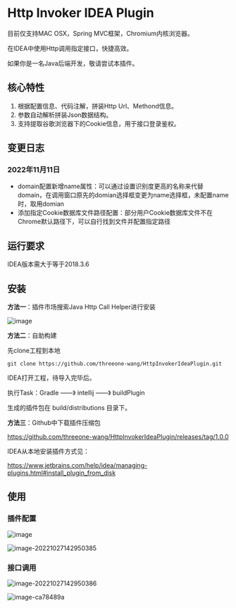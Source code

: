 # Http Invoker IDEA Plugin

目前仅支持MAC OSX，Spring MVC框架，Chromium内核浏览器。

在IDEA中使用Http调用指定接口，快捷高效。

如果你是一名Java后端开发，敬请尝试本插件。

## 核心特性

1. 根据配置信息、代码注解，拼装Http Url、Methond信息。
2. 参数自动解析拼装Json数据结构。
3. 支持提取谷歌浏览器下的Cookie信息，用于接口登录鉴权。

## 变更日志

### 2022年11月11日

- domain配置新增name属性：可以通过设置识别度更高的名称来代替domain，在调用窗口原先的domian选择框变更为name选择框，未配置name时，取用domian
- 添加指定Cookie数据库文件路径配置：部分用户Cookie数据库文件不在Chrome默认路径下，可以自行找到文件并配置指定路径

## 运行要求

IDEA版本需大于等于2018.3.6

## 安装

**方法一**：插件市场搜索Java Http Call Helper进行安装

![image](https://user-images.githubusercontent.com/41659443/198494263-652d1915-6791-444b-9aa1-5e674a75b028.png)



**方法二**：自助构建

先clone工程到本地

```shell
git clone https://github.com/threeone-wang/HttpInvokerIdeaPlugin.git
```

IDEA打开工程，待导入完毕后。

执行Task：Gradle ——》 intellij ——》 buildPlugin

生成的插件包在 build/distributions 目录下。



**方法三**：Github中下载插件压缩包

https://github.com/threeone-wang/HttpInvokerIdeaPlugin/releases/tag/1.0.0



IDEA从本地安装插件方式见：

https://www.jetbrains.com/help/idea/managing-plugins.html#install_plugin_from_disk

## 使用

### 插件配置

![image](https://user-images.githubusercontent.com/41659443/198217931-96614c8d-fe41-4872-813a-b15492ed258a.png)



![image-20221027142950385](https://user-images.githubusercontent.com/41659443/198215169-23a23240-2b56-4a80-9183-b94df1c65e01.png)

### 接口调用

![image-20221027142950386](https://user-images.githubusercontent.com/41659443/198215766-1f2492bb-42c4-4ed7-90d0-08af9592d51c.png)



![image-ca78489a](https://user-images.githubusercontent.com/41659443/198216481-ca78489a-83ae-490b-b712-92b8e442985a.png)

